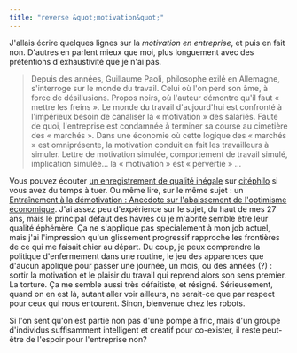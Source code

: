 ```yaml
---
title: "reverse &quot;motivation&quot;"
---
```


J'allais écrire quelques lignes sur la _motivation en entreprise_, et puis en
fait non. D'autres en parlent mieux que moi, plus longuement avec des
prétentions d'exhaustivité que je n'ai pas.

> Depuis des années, Guillaume Paoli, philosophe exilé en Allemagne,
s'interroge sur le monde du travail. Celui où l'on perd son âme, à force de
désillusions. Propos noirs, où l'auteur démontre qu'il faut « mettre les
freins ». Le monde du travail d'aujourd'hui est confronté à l'impérieux besoin
de canaliser la « motivation » des salariés. Faute de quoi, l'entreprise est
condamnée à terminer sa course au cimetière des « marchés ». Dans une économie
où cette logique des « marchés » est omniprésente, la motivation conduit en
fait les travailleurs à simuler. Lettre de motivation simulée, comportement de
travail simulé, implication simulée… la « motivation » est « pervertie » ...

Vous pouvez écouter [un enregistrement de qualité
inégale](http://www.citephilo.org/archives/audio/2009?page=3#108) sur
[citéphilo](http://citephilo.org/) si vous avez du temps à tuer. Ou même lire,
sur le même sujet : un [Entraînement à la démotivation : Anecdote sur
l'abaissement de l'optimisme
économique](http://www.republicart.net/disc/precariat/paoli01_fr.htm). J'ai
assez peu d'expérience sur le sujet, du haut de mes 27 ans, mais le principal
défaut des havres où je m'abrite semble être leur qualité éphémère. Ça ne
s'applique pas spécialement à mon job actuel, mais j'ai l'impression qu'un
glissement progressif rapproche les frontières de ce qui me faisait chier au
départ. Du coup, je peux comprendre la politique d'enfermement dans une
routine, le jeu des apparences que d'aucun applique pour passer une journée,
un mois, ou des années (?) : sortir la motivation et le plaisir du travail qui
reprend alors son sens premier. La torture. Ça me semble aussi très
défaitiste, et résigné. Sérieusement, quand on en est là, autant aller voir
ailleurs, ne serait-ce que par respect pour ceux qui nous entourent. Sinon,
bienvenue chez les robots.

Si l'on sent qu'on est partie non pas d'une pompe à fric, mais d'un groupe
d'individus suffisamment intelligent et créatif pour co-exister, il reste
peut-être de l'espoir pour l'entreprise non?

